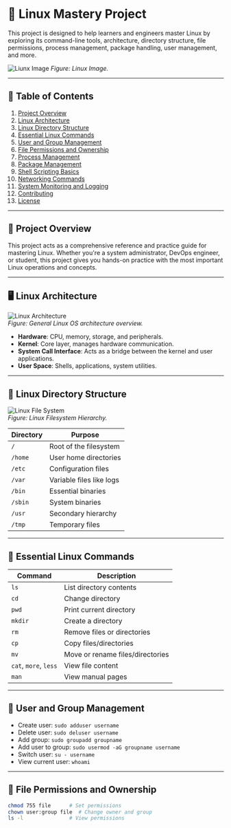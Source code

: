 # 🐧 Linux Mastery Project

This project is designed to help learners and engineers master Linux by exploring its command-line tools, architecture, directory structure, file permissions, process management, package handling, user management, and more.


![Liunx Image](https://lovhind.com/wp-content/uploads/2025/02/linux-operating-system.jpg)
*Figure: Linux Image.*

---

## 📌 Table of Contents

1. [Project Overview](#project-overview)  
2. [Linux Architecture](#linux-architecture)  
3. [Linux Directory Structure](#linux-directory-structure)  
4. [Essential Linux Commands](#essential-linux-commands)  
5. [User and Group Management](#user-and-group-management)  
6. [File Permissions and Ownership](#file-permissions-and-ownership)  
7. [Process Management](#process-management)  
8. [Package Management](#package-management)  
9. [Shell Scripting Basics](#shell-scripting-basics)  
10. [Networking Commands](#networking-commands)  
11. [System Monitoring and Logging](#system-monitoring-and-logging)  
12. [Contributing](#contributing)  
13. [License](#license)

---

## 🧠 Project Overview

This project acts as a comprehensive reference and practice guide for mastering Linux. Whether you're a system administrator, DevOps engineer, or student, this project gives you hands-on practice with the most important Linux operations and concepts.

---

## 🖥️ Linux Architecture

![Linux Architecture](https://miro.medium.com/v2/resize:fit:720/format:webp/0*GvmKAfV-MX9ebGD_)  
*Figure: General Linux OS architecture overview.*

- **Hardware**: CPU, memory, storage, and peripherals.
- **Kernel**: Core layer, manages hardware communication.
- **System Call Interface**: Acts as a bridge between the kernel and user applications.
- **User Space**: Shells, applications, system utilities.

---

## 📁 Linux Directory Structure

![Linux File System](https://media.licdn.com/dms/image/v2/D4D22AQF6f_Hh3cTbNg/feedshare-shrink_2048_1536/feedshare-shrink_2048_1536/0/1731906089455?e=1755129600&v=beta&t=9SIIZpKfWd44WOOBOPqXF6Fg71e_yCCNeeK5pvS1ko0)  
*Figure: Linux Filesystem Hierarchy.*

| Directory | Purpose |
|----------|---------|
| `/`      | Root of the filesystem |
| `/home`  | User home directories |
| `/etc`   | Configuration files |
| `/var`   | Variable files like logs |
| `/bin`   | Essential binaries |
| `/sbin`  | System binaries |
| `/usr`   | Secondary hierarchy |
| `/tmp`   | Temporary files |

---

## 🔧 Essential Linux Commands

| Command | Description |
|--------|-------------|
| `ls` | List directory contents |
| `cd` | Change directory |
| `pwd` | Print current directory |
| `mkdir` | Create a directory |
| `rm` | Remove files or directories |
| `cp` | Copy files/directories |
| `mv` | Move or rename files/directories |
| `cat`, `more`, `less` | View file content |
| `man` | View manual pages |

---

## 👤 User and Group Management

- Create user: `sudo adduser username`
- Delete user: `sudo deluser username`
- Add group: `sudo groupadd groupname`
- Add user to group: `sudo usermod -aG groupname username`
- Switch user: `su - username`
- View current user: `whoami`

---

## 🔐 File Permissions and Ownership

```bash
chmod 755 file      # Set permissions
chown user:group file  # Change owner and group
ls -l               # View permissions
